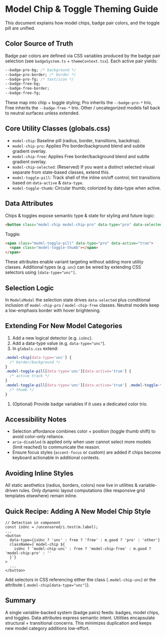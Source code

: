 # Model Chip & Toggle Theming Guide

This document explains how model chips, badge pair colors, and the toggle pill are unified.

## Color Source of Truth

Badge pair colors are defined via CSS variables produced by the badge pair selection (see `badgeSystem.ts` + `themeContext.tsx`). Each active pair yields:

```css
--badge-pro-bg; /* background */
--badge-pro-border; /* border */
--badge-pro-fg; /* text/icon */
--badge-free-bg;
--badge-free-border;
--badge-free-fg;
```

These map into chip + toggle styling; Pro inherits the `--badge-pro-*` trio, Free inherits the `--badge-free-*` trio. Other / uncategorized models fall back to neutral surfaces unless extended.

## Core Utility Classes (globals.css)

- `model-chip`: Baseline pill (radius, border, transitions, backdrop).
- `model-chip-pro`: Applies Pro border/background blend and subtle gradient overlay.
- `model-chip-free`: Applies Free border/background blend and subtle gradient overlay.
- `model-chip-selected`: (Reserved) If you want a distinct selected visual separate from state-based classes, extend this.
- `model-toggle-pill`: Track shell of the inline on/off control; tint transitions based on `data-active` & `data-type`.
- `model-toggle-thumb`: Circular thumb; colorized by data-type when active.

## Data Attributes

Chips & toggles expose semantic type & state for styling and future logic:

```html
<button class="model-chip model-chip-pro" data-type="pro" data-selected="true">...</button>
```

Toggle:

```html
<span class="model-toggle-pill" data-type="pro" data-active="true">
  <span class="model-toggle-thumb"></span>
</span>
```

These attributes enable variant targeting without adding more utility classes. Additional types (e.g. `unc`) can be wired by extending CSS selectors using `[data-type="unc"]`.

## Selection Logic

In `ModelsModal` the selection state drives `data-selected` plus conditional inclusion of `model-chip-pro` / `model-chip-free` classes. Neutral models keep a low-emphasis border with hover brightening.

## Extending For New Model Categories

1. Add a new logical detector (e.g. `isUnc`).
2. Add a data-type value (e.g. `data-type="unc"`).
3. In `globals.css` extend:

```css
.model-chip[data-type='unc'] {
  /* border/background */
}
.model-toggle-pill[data-type='unc'][data-active='true'] {
  /* active track */
}
.model-toggle-pill[data-type='unc'][data-active='true'] .model-toggle-thumb {
  /* thumb */
}
```

1. (Optional) Provide badge variables if it uses a dedicated color trio.

## Accessibility Notes

- Selection affordance combines color + position (toggle thumb shift) to avoid color-only reliance.
- `aria-disabled` is applied only when user cannot select more models (limit reached) to communicate the reason.
- Ensure focus styles (`accent-focus` or custom) are added if chips become keyboard actionable in additional contexts.

## Avoiding Inline Styles

All static aesthetics (radius, borders, colors) now live in utilities & variable-driven rules. Only dynamic layout computations (like responsive grid templates elsewhere) remain inline.

## Quick Recipe: Adding A New Model Chip Style

```tsx
// Detection in component
const isUnc = /uncensored/i.test(m.label);
...
<button
  data-type={isUnc ? 'unc' : free ? 'free' : m.good ? 'pro' : 'other'}
  className={`model-chip ${
    isUnc ? 'model-chip-unc' : free ? 'model-chip-free' : m.good ? 'model-chip-pro' : ''
  }`}
>
  ...
</button>
```

Add selectors in CSS referencing either the class (`.model-chip-unc`) or the attribute (`.model-chip[data-type="unc"]`).

## Summary

A single variable-backed system (badge pairs) feeds: badges, model chips, and toggles. Data attributes express semantic intent. Utilities encapsulate structural + transitional concerns. This minimizes duplication and keeps new model category additions low-effort.
